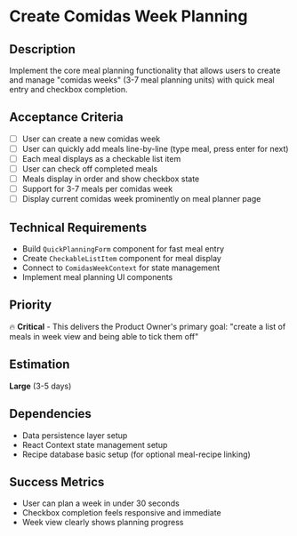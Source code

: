 # Create Comidas Week Planning

## Description
Implement the core meal planning functionality that allows users to create and manage "comidas weeks" (3-7 meal planning units) with quick meal entry and checkbox completion.

## Acceptance Criteria
- [ ] User can create a new comidas week
- [ ] User can quickly add meals line-by-line (type meal, press enter for next)
- [ ] Each meal displays as a checkable list item
- [ ] User can check off completed meals
- [ ] Meals display in order and show checkbox state
- [ ] Support for 3-7 meals per comidas week
- [ ] Display current comidas week prominently on meal planner page

## Technical Requirements
- Build `QuickPlanningForm` component for fast meal entry
- Create `CheckableListItem` component for meal display
- Connect to `ComidasWeekContext` for state management
- Implement meal planning UI components

## Priority
🔥 **Critical** - This delivers the Product Owner's primary goal: "create a list of meals in week view and being able to tick them off"

## Estimation
**Large** (3-5 days)

## Dependencies
- Data persistence layer setup
- React Context state management setup
- Recipe database basic setup (for optional meal-recipe linking)

## Success Metrics
- User can plan a week in under 30 seconds
- Checkbox completion feels responsive and immediate
- Week view clearly shows planning progress